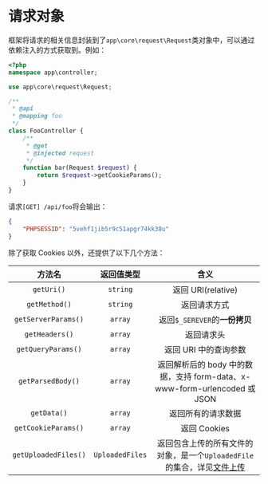 # 请求对象

框架将请求的相关信息封装到了`app\core\request\Request`类对象中，可以通过依赖注入的方式获取到。例如：

``` php
<?php
namespace app\controller;

use app\core\request\Request;

/**
 * @api
 * @mapping foo
 */
class FooController {
    /**
     * @get
     * @injected request
     */
    function bar(Request $request) {
        return $request->getCookieParams();
    }
}

```

请求`[GET] /api/foo`将会输出：

``` json
{
    "PHPSESSID": "5vehf1jib5r9c51apgr74kk38u"
}
```

除了获取 Cookies 以外，还提供了以下几个方法：

| 方法名 | 返回值类型 | 含义 |
| :------------: | :------------: | :------------: |
| `getUri()` |  `string` | 返回 URI(relative) |
|  `getMethod()` | `string`  | 返回请求方式 |
|  `getServerParams()` | `array`  | 返回`$_SEREVER`的**一份拷贝** |
| `getHeaders()`  | `array`  | 返回请求头 |
| `getQueryParams()`  | `array`  | 返回 URI 中的查询参数 |
| `getParsedBody()`  | `array`  | 返回解析后的 body 中的数据，支持 form-data、x-www-form-urlencoded 或 JSON |
| `getData()`  | `array`  | 返回所有的请求数据 |
| `getCookieParams()`  | `array`  | 返回 Cookies |
| `getUploadedFiles()`  | `UploadedFiles`  | 返回包含上传的所有文件的对象，是一个`UploadedFile`的集合，详见[文件上传](#文件上传) |